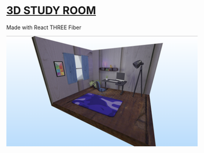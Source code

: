 # [3D STUDY ROOM](https://3d-study-room.netlify.app/)
Made with React THREE Fiber 


![image](https://github.com/mostpalon3/3d-Study-Room/blob/master/images/image.png)
